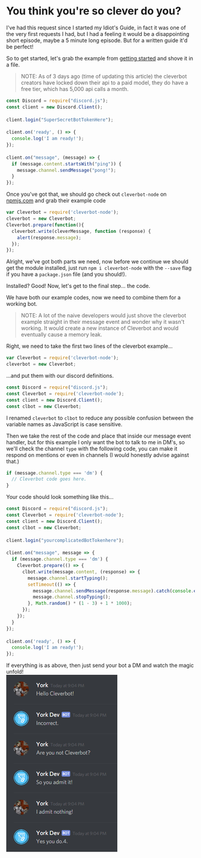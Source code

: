 # You think you're so clever do you?

I've had this request since I started my Idiot's Guide, in fact it was one of the very first requests I had, but I had a feeling it would be a disappointing short episode, maybe a 5 minute long episode. But for a written guide it'd be perfect!

So to get started, let's grab the example from [getting started](/getting-started/the-long-version.md) and shove it in a file.

> NOTE: As of 3 days ago (time of updating this article) the cleverbot creators have locked down their api to a paid model, they do have a free tier, which has 5,000 api calls a month.

```js
const Discord = require("discord.js");
const client = new Discord.Client();

client.login("SuperSecretBotTokenHere");

client.on('ready', () => {
  console.log('I am ready!');
});

client.on("message", (message) => {
  if (message.content.startsWith("ping")) {
    message.channel.sendMessage("pong!");
  }
});
```

Once you've got that, we should go check out `cleverbot-node` on [npmjs.com](https://www.npmjs.com/package/cleverbot-node) and grab their example code

```js
var Cleverbot = require('cleverbot-node');
cleverbot = new Cleverbot;
Cleverbot.prepare(function(){
  cleverbot.write(cleverMessage, function (response) {
    alert(response.message);
  });
});
```

Alright, we've got both parts we need, now before we continue we should get the module installed, just run `npm i cleverbot-node` with the `--save` flag if you have a `package.json` file \(and you should!\).

Installed? Good! Now, let's get to the final step... the code.

We have both our example codes, now we need to combine them for a working bot.

> NOTE: A lot of the naive developers would just shove the cleverbot example straight in their message event and wonder why it wasn't working. It would create a new instance of Cleverbot and would eventually cause a memory leak.

Right, we need to take the first two lines of the cleverbot example...

```js
var Cleverbot = require('cleverbot-node');
cleverbot = new Cleverbot;
```

...and put them with our discord definitions.

```js
const Discord = require("discord.js");
const Cleverbot = require('cleverbot-node');
const client = new Discord.Client();
const clbot = new Cleverbot;
```

I renamed `cleverbot` to `clbot` to reduce any possible confusion between the variable names as JavaScript is case sensitive.

Then we take the rest of the code and place that inside our message event handler, but for this example I only want the bot to talk to me in DM's, so we'll check the channel `type` with the following code, you can make it respond on mentions or even in channels \(I would honestly advise against that.\)

```js
if (message.channel.type === 'dm') {
  // Cleverbot code goes here.
}
```

Your code should look something like this...

```js
const Discord = require("discord.js");
const Cleverbot = require('cleverbot-node');
const client = new Discord.Client();
const clbot = new Cleverbot;

client.login("yourcomplicatedBotTokenhere");

client.on("message", message => {
  if (message.channel.type === 'dm') {
    Cleverbot.prepare(() => {
      clbot.write(message.content, (response) => {
        message.channel.startTyping();
        setTimeout(() => {
          message.channel.sendMessage(response.message).catch(console.error);
          message.channel.stopTyping();
        }, Math.random() * (1 - 3) + 1 * 1000);
      });
    });
  }
});

client.on('ready', () => {
  console.log('I am ready!');
});
```

If everything is as above, then just send your bot a DM and watch the magic unfold!  
![Success!](/assets/cleverbot.png)
